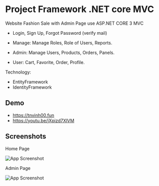 
# Project Framework .NET core MVC

Website Fashion Sale with Admin Page use ASP.NET CORE 3 MVC 

- Login, Sign Up, Forgot Password (verify mail)

- Manage: Manage Roles, Role of Users, Reports.

- Admin: Manage Users, Products, Orders, Panels.

- User: Cart, Favorite, Order, Profile.

Technology:
- EntityFramework
- IdentityFramework
## Demo

- https://tnvinh00.fun
- https://youtu.be/jXpizd7XlVM



  
## Screenshots

Home Page

![App Screenshot](https://i.imgur.com/uN53Tg4.png)

Admin Page

![App Screenshot](https://i.imgur.com/QgPybYX.png)


  
